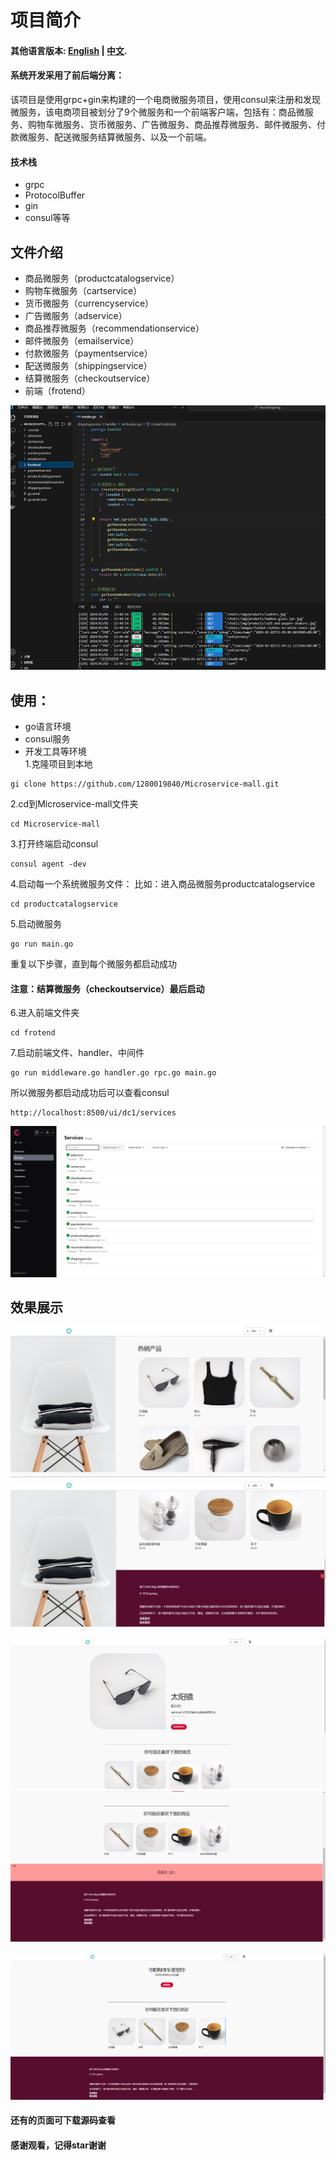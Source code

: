 # 项目简介
#### 其他语言版本: [English](README_en.md) | [中文](README.md).
#### 系统开发采用了前后端分离：
该项目是使用grpc+gin来构建的一个电商微服务项目，使用consul来注册和发现微服务，该电商项目被划分了9个微服务和一个前端客户端，包括有：商品微服务、购物车微服务、货币微服务、广告微服务、商品推荐微服务、邮件微服务、付款微服务、配送微服务结算微服务、以及一个前端。
#### 技术栈
* grpc
* ProtocolBuffer
* gin
* consul等等
  
## 文件介绍
* 商品微服务（productcatalogservice）
* 购物车微服务（cartservice）
* 货币微服务（currencyservice）
* 广告微服务（adservice）
* 商品推荐微服务（recommendationservice）
* 邮件微服务（emailservice）
* 付款微服务（paymentservice）
* 配送微服务（shippingservice）
* 结算微服务（checkoutservice）
* 前端（frotend）

![image](https://github.com/1280019840/Microservice-mall/raw/main/img/mic.png)


## 使用：
* go语言环境
* consul服务
* 开发工具等环境<br>
1.克隆项目到本地
```
gi clone https://github.com/1280019840/Microservice-mall.git
```
2.cd到Microservice-mall文件夹
```
cd Microservice-mall
```
3.打开终端启动consul
```
consul agent -dev
```
4.启动每一个系统微服务文件：
比如：进入商品微服务productcatalogservice
```
cd productcatalogservice
```
5.启动微服务
```
go run main.go
```
重复以下步骤，直到每个微服务都启动成功
#### 注意：结算微服务（checkoutservice）最后启动
6.进入前端文件夹
```
cd frotend
```
7.启动前端文件、handler、中间件
```
go run middleware.go handler.go rpc.go main.go
```
所以微服务都启动成功后可以查看consul
```
http://localhost:8500/ui/dc1/services
```
![image](https://github.com/1280019840/Microservice-mall/raw/main/img/consul.png)

## 效果展示
![image](https://github.com/1280019840/Microservice-mall/raw/main/img/home1.png)
![image](https://github.com/1280019840/Microservice-mall/raw/main/img/home2.png)

![image](https://github.com/1280019840/Microservice-mall/raw/main/img/details1.png)
![image](https://github.com/1280019840/Microservice-mall/raw/main/img/details2.png)

![image](https://github.com/1280019840/Microservice-mall/raw/main/img/cart_nil.png)
#### 还有的页面可下载源码查看<br>
#### 感谢观看，记得star谢谢

